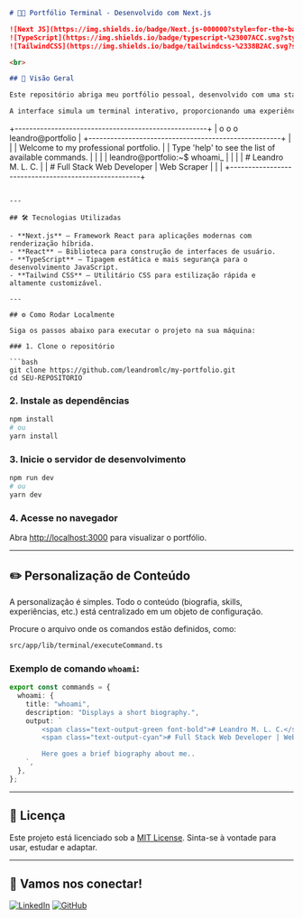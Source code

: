```markdown
# 🧑‍💻 Portfólio Terminal - Desenvolvido com Next.js

![Next JS](https://img.shields.io/badge/Next.js-000000?style=for-the-badge&logo=nextdotjs&logoColor=white)
![TypeScript](https://img.shields.io/badge/typescript-%23007ACC.svg?style=for-the-badge&logo=typescript&logoColor=white)
![TailwindCSS](https://img.shields.io/badge/tailwindcss-%2338B2AC.svg?style=for-the-badge&logo=tailwind-css&logoColor=white)

<br>

## 🚀 Visão Geral

Este repositório abriga meu portfólio pessoal, desenvolvido com uma stack moderna e otimizada para performance e escalabilidade.

A interface simula um terminal interativo, proporcionando uma experiência única e criativa para apresentar minhas habilidades, projetos e trajetória profissional.

```

+-----------------------------------------------------+
| o o o               leandro@portfolio               |
+-----------------------------------------------------+
|                                                     |
|  Welcome to my professional portfolio.              |
|  Type 'help' to see the list of available commands. |
|                                                     |
|  leandro@portfolio:~$ whoami_                       |
|                                                     |
|  # Leandro M. L. C.                                 |
|  # Full Stack Web Developer | Web Scraper           |
|                                                     |
+-----------------------------------------------------+

````

---

## 🛠️ Tecnologias Utilizadas

- **Next.js** – Framework React para aplicações modernas com renderização híbrida.
- **React** – Biblioteca para construção de interfaces de usuário.
- **TypeScript** – Tipagem estática e mais segurança para o desenvolvimento JavaScript.
- **Tailwind CSS** – Utilitário CSS para estilização rápida e altamente customizável.

---

## ⚙️ Como Rodar Localmente

Siga os passos abaixo para executar o projeto na sua máquina:

### 1. Clone o repositório

```bash
git clone https://github.com/leandromlc/my-portfolio.git
cd SEU-REPOSITORIO
````

### 2. Instale as dependências

```bash
npm install
# ou
yarn install
```

### 3. Inicie o servidor de desenvolvimento

```bash
npm run dev
# ou
yarn dev
```

### 4. Acesse no navegador

Abra [http://localhost:3000](http://localhost:3000) para visualizar o portfólio.

---

## ✏️ Personalização de Conteúdo

A personalização é simples. Todo o conteúdo (biografia, skills, experiências, etc.) está centralizado em um objeto de configuração.

Procure o arquivo onde os comandos estão definidos, como:

```bash
src/app/lib/terminal/executeCommand.ts
```

### Exemplo de comando `whoami`:

```ts
export const commands = {
  whoami: {
    title: "whoami",
    description: "Displays a short biography.",
    output: `
        <span class="text-output-green font-bold"># Leandro M. L. C.</span>
        <span class="text-output-cyan"># Full Stack Web Developer | Web Scraper</span>

        Here goes a brief biography about me..
    `,
  },
};
```

---

## 📄 Licença

Este projeto está licenciado sob a [MIT License](LICENSE). Sinta-se à vontade para usar, estudar e adaptar.

---

## 🤝 Vamos nos conectar!

[![LinkedIn](https://img.shields.io/badge/linkedin-%230077B5.svg?\&style=for-the-badge\&logo=linkedin\&logoColor=white)](https://www.linkedin.com/in/leandromlc/)
[![GitHub](https://img.shields.io/badge/github-%23121011.svg?\&style=for-the-badge\&logo=github\&logoColor=white)](https://github.com/leandromlc)
